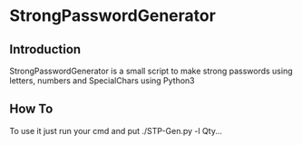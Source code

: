 # StrongPasswordGenerator

## Introduction
StrongPasswordGenerator is a small script to make strong passwords using letters, numbers and SpecialChars using Python3

## How To
To use it just run your cmd and put ./STP-Gen.py -l Qty...
